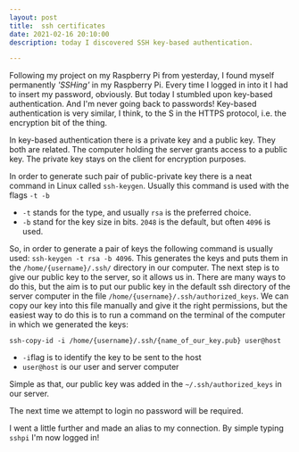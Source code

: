 ```yaml
---
layout: post
title:  ssh certificates
date: 2021-02-16 20:10:00
description: today I discovered SSH key-based authentication.

---
```



Following my project on my Raspberry Pi from yesterday, I found myself permanently *'SSHing'* in my Raspberry Pi. Every time I logged in into it I had to insert my password, obviously.
But today I stumbled upon key-based authentication. And I'm never going back to passwords!
Key-based authentication is very similar, I think, to the S in the HTTPS protocol, i.e. the encryption bit of the thing.

In key-based authentication there is a private key and a public key. They both are related.
The computer holding the server grants access to a public key. The private key stays on the client for encryption purposes.

In order to generate such pair of public-private key there is a neat command in Linux called `ssh-keygen`. Usually this command is used with the flags `-t -b`

* `-t` stands for the type, and usually `rsa` is the preferred choice.
* `-b` stand for the key size in bits. `2048` is the default, but often `4096` is used.

So, in order to generate a pair of keys the following command is usually used: `ssh-keygen -t rsa -b 4096`.
This generates the keys and puts them in the `/home/{username}/.ssh/` directory in our computer.
The next step is to give our public key to the server, so it allows us in.
There are many ways to do this, but the aim is to put our public key in the default ssh directory of the server computer in the file `/home/{username}/.ssh/authorized_keys`. We can copy our key into this file manually and give it the right permissions, but the easiest way to do this is to run a command on the terminal of the computer in which we generated the keys:

`ssh-copy-id -i /home/{username}/.ssh/{name_of_our_key.pub} user@host`

* `-i`flag is to identify the key to be sent to the host
* `user@host` is our user and server computer

Simple as that, our public key was added in the `~/.ssh/authorized_keys` in our server.

The next time we attempt to login no password will be required.

I went a little further and made an alias to my connection. By simple typing `sshpi` I'm now logged in!

